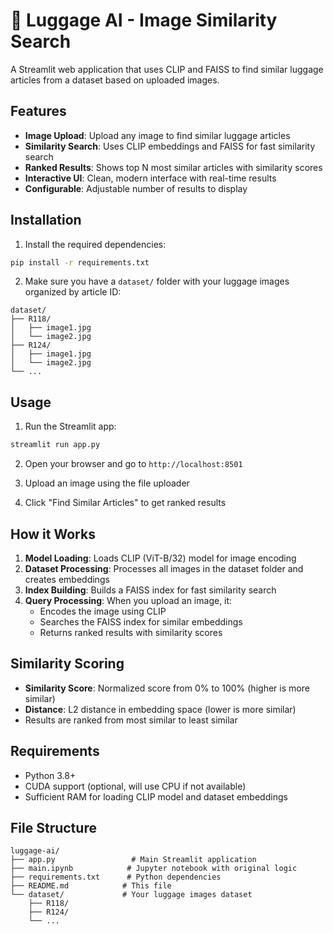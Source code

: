 # 🧳 Luggage AI - Image Similarity Search

A Streamlit web application that uses CLIP and FAISS to find similar luggage articles from a dataset based on uploaded images.

## Features

- **Image Upload**: Upload any image to find similar luggage articles
- **Similarity Search**: Uses CLIP embeddings and FAISS for fast similarity search
- **Ranked Results**: Shows top N most similar articles with similarity scores
- **Interactive UI**: Clean, modern interface with real-time results
- **Configurable**: Adjustable number of results to display

## Installation

1. Install the required dependencies:
```bash
pip install -r requirements.txt
```

2. Make sure you have a `dataset/` folder with your luggage images organized by article ID:
```
dataset/
├── R118/
│   ├── image1.jpg
│   └── image2.jpg
├── R124/
│   ├── image1.jpg
│   └── image2.jpg
└── ...
```

## Usage

1. Run the Streamlit app:
```bash
streamlit run app.py
```

2. Open your browser and go to `http://localhost:8501`

3. Upload an image using the file uploader

4. Click "Find Similar Articles" to get ranked results

## How it Works

1. **Model Loading**: Loads CLIP (ViT-B/32) model for image encoding
2. **Dataset Processing**: Processes all images in the dataset folder and creates embeddings
3. **Index Building**: Builds a FAISS index for fast similarity search
4. **Query Processing**: When you upload an image, it:
   - Encodes the image using CLIP
   - Searches the FAISS index for similar embeddings
   - Returns ranked results with similarity scores

## Similarity Scoring

- **Similarity Score**: Normalized score from 0% to 100% (higher is more similar)
- **Distance**: L2 distance in embedding space (lower is more similar)
- Results are ranked from most similar to least similar

## Requirements

- Python 3.8+
- CUDA support (optional, will use CPU if not available)
- Sufficient RAM for loading CLIP model and dataset embeddings

## File Structure

```
luggage-ai/
├── app.py                 # Main Streamlit application
├── main.ipynb            # Jupyter notebook with original logic
├── requirements.txt      # Python dependencies
├── README.md            # This file
└── dataset/             # Your luggage images dataset
    ├── R118/
    ├── R124/
    └── ...
```